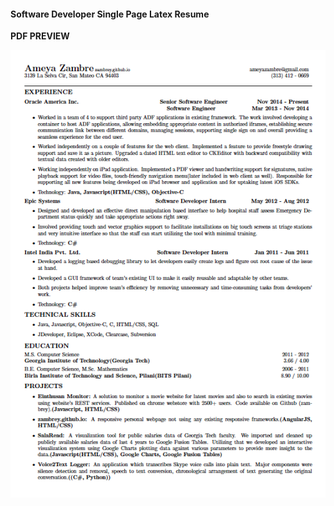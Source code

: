 
#### Software Developer Single Page Latex Resume

**PDF PREVIEW**

![preview](https://raw.githubusercontent.com/zambrey/latex-resume/master/AmeyaZambreSinglePagePreview.png)
